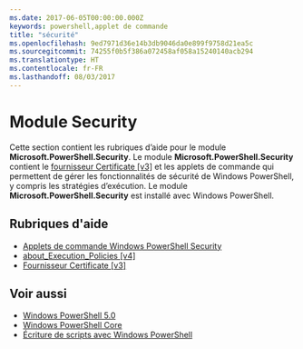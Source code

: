 ```yaml
---
ms.date: 2017-06-05T00:00:00.000Z
keywords: powershell,applet de commande
title: "sécurité"
ms.openlocfilehash: 9ed7971d36e14b3db9046da0e899f9758d21ea5c
ms.sourcegitcommit: 74255f0b5f386a072458af058a15240140acb294
ms.translationtype: HT
ms.contentlocale: fr-FR
ms.lasthandoff: 08/03/2017
---
```

# <a name="security-module"></a>Module Security
Cette section contient les rubriques d’aide pour le module **Microsoft.PowerShell.Security**. Le module **Microsoft.PowerShell.Security** contient le [fournisseur Certificate [v3]](https://technet.microsoft.com/en-us/library/3f743541-d0c6-4670-809a-b16fb01f7c4d) et les applets de commande qui permettent de gérer les fonctionnalités de sécurité de Windows PowerShell, y compris les stratégies d’exécution. Le module **Microsoft.PowerShell.Security** est installé avec Windows PowerShell.

## <a name="help-topics"></a>Rubriques d'aide
- [Applets de commande Windows PowerShell Security](http://go.microsoft.com/fwlink/?LinkID=245860)
- [about_Execution_Policies [v4]](https://technet.microsoft.com/en-us/library/347708dc-1515-4d74-978b-8334603472e6)
- [Fournisseur Certificate [v3]](https://technet.microsoft.com/en-us/library/3f743541-d0c6-4670-809a-b16fb01f7c4d)

## <a name="see-also"></a>Voir aussi
- [Windows PowerShell 5.0](../core-powershell/core-modules/Windows-PowerShell-5.0.md)
- [Windows PowerShell Core](https://technet.microsoft.com/en-us/library/4b75f1e4-f327-48f3-92ab-bf5435094d41)
- [Écriture de scripts avec Windows PowerShell](../getting-started/fundamental/Scripting-with-Windows-PowerShell.md)

